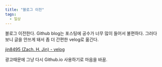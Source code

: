 ```yaml
---
title: "블로그 이전"
tags:
  - 일상
---
```


블로그 이전한다.
Github blog는 포스팅에 공수가 너무 많이 들어서 불편하다.
그러다보니 글을 안쓰게 돼서 좀 더 간편한 velog로 옮긴다.

[jin8495 \(Zach\. H\. Jin\) \- velog](https://velog.io/@jin8495)


광고때문에 그냥 다시 Github.io 사용하기로 마음을 바꿈.
